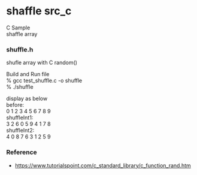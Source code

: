 shaffle src_c
===============

C Sample <br/>
shaffle  array <br/>


### shuffle.h
shufle array with C random() <br/>

Build and Run file <br/>
% gcc  test_shuffle.c -o shuffle <br/>
% ./shuffle <br/>

display as below <br/>
before:  <br/>
0 1 2 3 4 5 6 7 8 9  <br/>
shuffleInt1:  <br/>
3 2 6 0 5 9 4 1 7 8  <br/>
shuffleInt2:  <br/>
4 0 8 7 6 3 1 2 5 9 <br/>


### Reference
- https://www.tutorialspoint.com/c_standard_library/c_function_rand.htm <br/>


